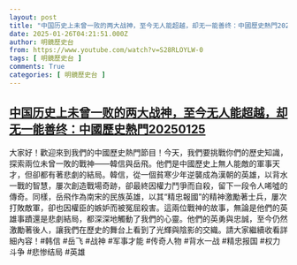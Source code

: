 ```yaml
---
layout: post
title: "中国历史上未曾一败的两大战神，至今无人能超越，却无一能善终：中國歷史熱門20250125"
date: 2025-01-26T04:21:51.000Z
author: 明鏡歷史台
from: https://www.youtube.com/watch?v=S28RLOYLW-0
tags: [ 明鏡歷史台 ]
comments: True
categories: [ 明鏡歷史台 ]
---
```

<!--1737865311000-->
[中国历史上未曾一败的两大战神，至今无人能超越，却无一能善终：中國歷史熱門20250125](https://www.youtube.com/watch?v=S28RLOYLW-0)
------

<div>
大家好！歡迎來到我們的中國歷史熱門節目！今天，我們要挑戰你們的歷史知識，探索兩位未曾一敗的戰神——韓信與岳飛。他們是中國歷史上無人能敵的軍事天才，但卻都有著悲劇的結局。韓信，從一個貧寒少年逆襲成為漢朝的英雄，以背水一戰的智慧，屢次創造戰場奇跡，卻最終因權力鬥爭而自殺，留下一段令人唏噓的傳奇。同樣，岳飛作為南宋的民族英雄，以其“精忠報國”的精神激勵著士兵，屢次打敗敵軍，卻也因權臣的嫉妒而被冤屈殺害。這兩位戰神的故事，無論是他們的英雄事蹟還是悲劇結局，都深深地觸動了我們的心靈。他們的英勇與忠誠，至今仍然激勵著後人，讓我們在歷史的舞台上看到了光輝與陰影的交織。請大家繼續收看詳細內容！#韩信 #岳飞 #战神 #军事才能 #传奇人物 #背水一战 #精忠报国 #权力斗争 #悲惨结局 #英雄
</div>
